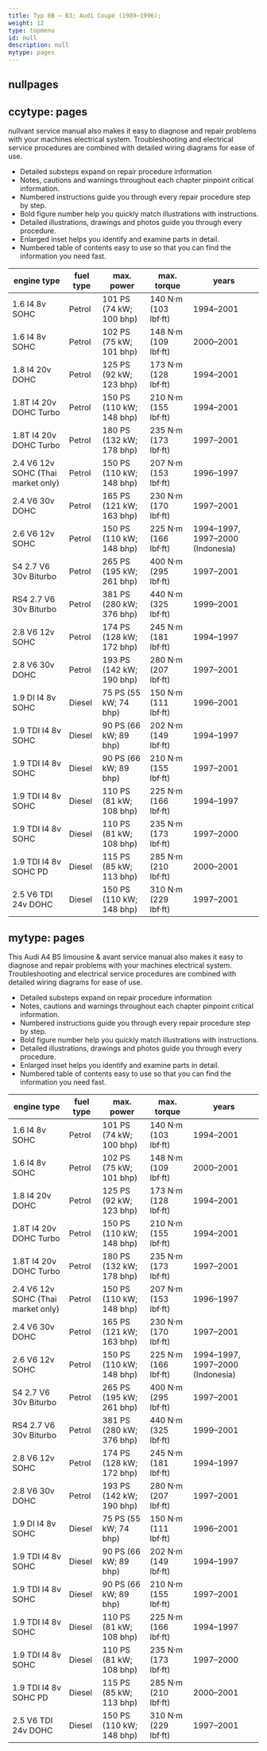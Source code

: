 ```yaml
---
title: Typ 8B – B3; Audi Coupé (1989–1996);
weight: 12
type: topmenu
id: null
description: null
mytype: pages
---
```


nullpages
---

ccytype: pages
---

nullvant service manual also makes it easy to diagnose and repair problems with your machines electrical system. Troubleshooting and electrical service procedures are combined with detailed wiring diagrams for ease of use. 

  * Detailed substeps expand on repair procedure information
  * Notes, cautions and warnings throughout each chapter pinpoint critical information.
  * Numbered instructions guide you through every repair procedure step by step. 
  * Bold figure number help you quickly match illustrations with instructions. 
  * Detailed illustrations, drawings and photos guide you through every procedure.
  * Enlarged inset helps you identify and examine parts in detail. 
  * Numbered table of contents easy to use so that you can find the information you need fast. 


  |engine type|fuel type|max. power|max. torque|years|
  | --- | --- | --- |  --- |  --- |
  |1.6 I4 8v SOHC|Petrol|101 PS (74 kW; 100 bhp)|140 N·m (103 lbf·ft)|1994–2001|
  |1.6 I4 8v SOHC|Petrol|102 PS (75 kW; 101 bhp)|148 N·m (109 lbf·ft)|2000–2001|
  |1.8 I4 20v DOHC|Petrol|125 PS (92 kW; 123 bhp)|173 N·m (128 lbf·ft)|1994–2001|
  |1.8T I4 20v DOHC Turbo|Petrol|150 PS (110 kW; 148 bhp)|210 N·m (155 lbf·ft)|1994–2001|
  |1.8T I4 20v DOHC Turbo|Petrol|180 PS (132 kW; 178 bhp)|235 N·m (173 lbf·ft)|1997–2001|
  |2.4 V6 12v SOHC (Thai market only)|Petrol|150 PS (110 kW; 148 bhp)|207 N·m (153 lbf·ft)|1996–1997|
  |2.4 V6 30v DOHC|Petrol|165 PS (121 kW; 163 bhp)|230 N·m (170 lbf·ft)|1997–2001|
  |2.6 V6 12v SOHC|Petrol|150 PS (110 kW; 148 bhp)|225 N·m (166 lbf·ft)|1994–1997, 1997–2000 (Indonesia)|
  |S4 2.7 V6 30v Biturbo|Petrol|265 PS (195 kW; 261 bhp)|400 N·m (295 lbf·ft)|1997–2001|
  |RS4 2.7 V6 30v Biturbo|Petrol|381 PS (280 kW; 376 bhp)|440 N·m (325 lbf·ft)|1999–2001|
  |2.8 V6 12v SOHC|Petrol|174 PS (128 kW; 172 bhp)|245 N·m (181 lbf·ft)|1994–1997|
  |2.8 V6 30v DOHC|Petrol|193 PS (142 kW; 190 bhp)|280 N·m (207 lbf·ft)|1997–2001|
  |1.9 DI I4 8v SOHC|Diesel|75 PS (55 kW; 74 bhp)|150 N·m (111 lbf·ft)|1996–2001|
  |1.9 TDI I4 8v SOHC|Diesel|90 PS (66 kW; 89 bhp)|202 N·m (149 lbf·ft)|1994–1997|
  |1.9 TDI I4 8v SOHC|Diesel|90 PS (66 kW; 89 bhp)|210 N·m (155 lbf·ft)|1997–2001|
  |1.9 TDI I4 8v SOHC|Diesel|110 PS (81 kW; 108 bhp)|225 N·m (166 lbf·ft)|1994–1997|
  |1.9 TDI I4 8v SOHC|Diesel|110 PS (81 kW; 108 bhp)|235 N·m (173 lbf·ft)|1997–2000|
  |1.9 TDI I4 8v SOHC PD|Diesel|115 PS (85 kW; 113 bhp)|285 N·m (210 lbf·ft)|2000–2001|
  |2.5 V6 TDI 24v DOHC|Diesel|150 PS (110 kW; 148 bhp)|310 N·m (229 lbf·ft)|1997–2001|
mytype: pages
---

This Audi A4 B5 limousine & avant service manual also makes it easy to diagnose and repair problems with your machines electrical system. Troubleshooting and electrical service procedures are combined with detailed wiring diagrams for ease of use. 

* Detailed substeps expand on repair procedure information
* Notes, cautions and warnings throughout each chapter pinpoint critical information.
* Numbered instructions guide you through every repair procedure step by step. 
* Bold figure number help you quickly match illustrations with instructions. 
* Detailed illustrations, drawings and photos guide you through every procedure.
* Enlarged inset helps you identify and examine parts in detail. 
* Numbered table of contents easy to use so that you can find the information you need fast. 


|engine type|fuel type|max. power|max. torque|years|
| --- | --- | --- |  --- |  --- |
|1.6 I4 8v SOHC|Petrol|101 PS (74 kW; 100 bhp)|140 N·m (103 lbf·ft)|1994–2001|
|1.6 I4 8v SOHC|Petrol|102 PS (75 kW; 101 bhp)|148 N·m (109 lbf·ft)|2000–2001|
|1.8 I4 20v DOHC|Petrol|125 PS (92 kW; 123 bhp)|173 N·m (128 lbf·ft)|1994–2001|
|1.8T I4 20v DOHC Turbo|Petrol|150 PS (110 kW; 148 bhp)|210 N·m (155 lbf·ft)|1994–2001|
|1.8T I4 20v DOHC Turbo|Petrol|180 PS (132 kW; 178 bhp)|235 N·m (173 lbf·ft)|1997–2001|
|2.4 V6 12v SOHC (Thai market only)|Petrol|150 PS (110 kW; 148 bhp)|207 N·m (153 lbf·ft)|1996–1997|
|2.4 V6 30v DOHC|Petrol|165 PS (121 kW; 163 bhp)|230 N·m (170 lbf·ft)|1997–2001|
|2.6 V6 12v SOHC|Petrol|150 PS (110 kW; 148 bhp)|225 N·m (166 lbf·ft)|1994–1997, 1997–2000 (Indonesia)|
|S4 2.7 V6 30v Biturbo|Petrol|265 PS (195 kW; 261 bhp)|400 N·m (295 lbf·ft)|1997–2001|
|RS4 2.7 V6 30v Biturbo|Petrol|381 PS (280 kW; 376 bhp)|440 N·m (325 lbf·ft)|1999–2001|
|2.8 V6 12v SOHC|Petrol|174 PS (128 kW; 172 bhp)|245 N·m (181 lbf·ft)|1994–1997|
|2.8 V6 30v DOHC|Petrol|193 PS (142 kW; 190 bhp)|280 N·m (207 lbf·ft)|1997–2001|
|1.9 DI I4 8v SOHC|Diesel|75 PS (55 kW; 74 bhp)|150 N·m (111 lbf·ft)|1996–2001|
|1.9 TDI I4 8v SOHC|Diesel|90 PS (66 kW; 89 bhp)|202 N·m (149 lbf·ft)|1994–1997|
|1.9 TDI I4 8v SOHC|Diesel|90 PS (66 kW; 89 bhp)|210 N·m (155 lbf·ft)|1997–2001|
|1.9 TDI I4 8v SOHC|Diesel|110 PS (81 kW; 108 bhp)|225 N·m (166 lbf·ft)|1994–1997|
|1.9 TDI I4 8v SOHC|Diesel|110 PS (81 kW; 108 bhp)|235 N·m (173 lbf·ft)|1997–2000|
|1.9 TDI I4 8v SOHC PD|Diesel|115 PS (85 kW; 113 bhp)|285 N·m (210 lbf·ft)|2000–2001|
|2.5 V6 TDI 24v DOHC|Diesel|150 PS (110 kW; 148 bhp)|310 N·m (229 lbf·ft)|1997–2001|